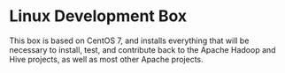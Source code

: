 # Linux Development Box
This box is based on CentOS 7, and installs everything that will be necessary to install, test, and contribute back to the Apache Hadoop and Hive projects, as well as most other Apache projects.
